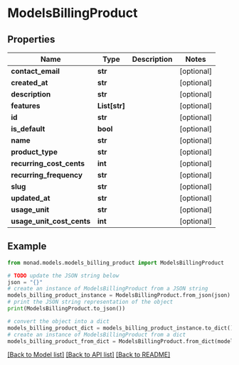 # ModelsBillingProduct


## Properties

Name | Type | Description | Notes
------------ | ------------- | ------------- | -------------
**contact_email** | **str** |  | [optional] 
**created_at** | **str** |  | [optional] 
**description** | **str** |  | [optional] 
**features** | **List[str]** |  | [optional] 
**id** | **str** |  | [optional] 
**is_default** | **bool** |  | [optional] 
**name** | **str** |  | [optional] 
**product_type** | **str** |  | [optional] 
**recurring_cost_cents** | **int** |  | [optional] 
**recurring_frequency** | **str** |  | [optional] 
**slug** | **str** |  | [optional] 
**updated_at** | **str** |  | [optional] 
**usage_unit** | **str** |  | [optional] 
**usage_unit_cost_cents** | **int** |  | [optional] 

## Example

```python
from monad.models.models_billing_product import ModelsBillingProduct

# TODO update the JSON string below
json = "{}"
# create an instance of ModelsBillingProduct from a JSON string
models_billing_product_instance = ModelsBillingProduct.from_json(json)
# print the JSON string representation of the object
print(ModelsBillingProduct.to_json())

# convert the object into a dict
models_billing_product_dict = models_billing_product_instance.to_dict()
# create an instance of ModelsBillingProduct from a dict
models_billing_product_from_dict = ModelsBillingProduct.from_dict(models_billing_product_dict)
```
[[Back to Model list]](../README.md#documentation-for-models) [[Back to API list]](../README.md#documentation-for-api-endpoints) [[Back to README]](../README.md)



